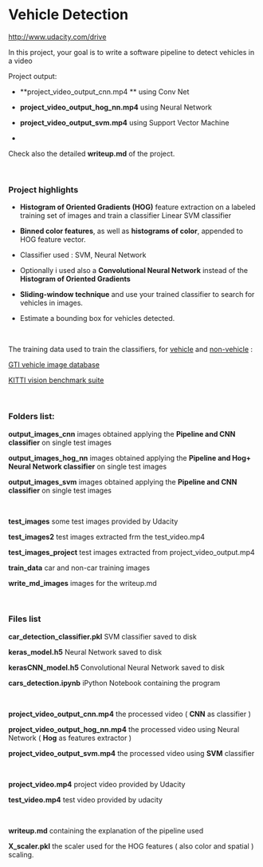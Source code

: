 Vehicle Detection
=================

<http://www.udacity.com/drive>

In this project, your goal is to write a software pipeline to detect vehicles in
a video

Project output:

-   **project_video_output_cnn.mp4 ** using Conv Net

-   **project_video_output_hog_nn.mp4** using Neural Network

-   **project_video_output_svm.mp4** using Support Vector Machine

-    

Check also the detailed **writeup.md** of the project.

 

### **Project highlights**

-   **Histogram of Oriented Gradients (HOG)** feature extraction on a labeled
    training set of images and train a classifier Linear SVM classifier

-   **Binned color features**, as well as **histograms of color**, appended to
    HOG feature vector.

-   Classifier used : SVM, Neural Network

-   Optionally i used also a **Convolutional Neural Network** instead of the
    **Histogram of Oriented Gradients**

-   **Sliding-window technique** and use your trained classifier to search for
    vehicles in images.

-   Estimate a bounding box for vehicles detected.

 

The training data used to train the classifiers, for
[vehicle](https://s3.amazonaws.com/udacity-sdc/Vehicle_Tracking/vehicles.zip)
and
[non-vehicle](https://s3.amazonaws.com/udacity-sdc/Vehicle_Tracking/non-vehicles.zip)
:

[GTI vehicle image
database](http://www.gti.ssr.upm.es/data/Vehicle_database.html)

[KITTI vision benchmark suite](http://www.cvlibs.net/datasets/kitti/)

 

### **Folders list:**

**output_images_cnn** images obtained applying the **Pipeline and CNN
classifier** on single test images

**output_images_hog_nn** images obtained applying the **Pipeline and Hog+ Neural
Network classifier** on single test images

**output_images_svm** images obtained applying the **Pipeline and CNN
classifier** on single test images

 

**test_images** some test images provided by Udacity

**test_images2** test images extracted frm the test_video.mp4

**test_images_project** test images extracted from project_video_output.mp4

**train_data** car and non-car training images

**write_md_images** images for the writeup.md

 

### **Files list**

**car_detection_classifier.pkl** SVM classifier saved to disk

**keras_model.h5** Neural Network saved to disk

**kerasCNN_model.h5** Convolutional Neural Network saved to disk

**cars_detection.ipynb** iPython Notebook containing the program

 

**project_video_output_cnn.mp4** the processed video ( **CNN** as classifier )

**project_video_output_hog_nn.mp4** the processed video using Neural Network (
**Hog** as features extractor )

**project_video_output_svm.mp4** the processed video using **SVM** classifier

 

**project_video.mp4** project video provided by Udacity

**test_video.mp4** test video provided by udacity

 

**writeup.md** containing the explanation of the pipeline used

**X_scaler.pkl** the scaler used for the HOG features ( also color and spatial )
scaling.

 

 

 

 

 
